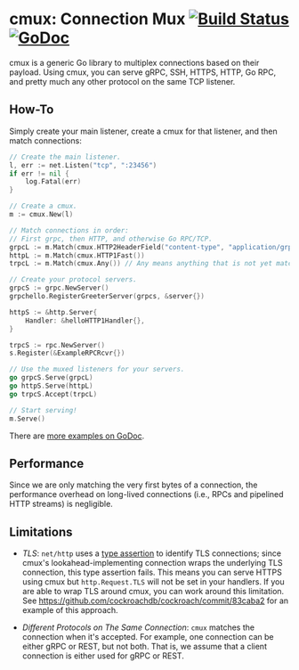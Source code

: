 # cmux: Connection Mux [![Build Status](https://travis-ci.org/cockroachdb/cmux.svg?branch=master)](https://travis-ci.org/cockroachdb/cmux) [![GoDoc](https://godoc.org/github.com/cockroachdb/cmux?status.svg)](https://godoc.org/github.com/cockroachdb/cmux)

cmux is a generic Go library to multiplex connections based on their payload.
Using cmux, you can serve gRPC, SSH, HTTPS, HTTP, Go RPC, and pretty much any
other protocol on the same TCP listener.

## How-To
Simply create your main listener, create a cmux for that listener,
and then match connections:
```go
// Create the main listener.
l, err := net.Listen("tcp", ":23456")
if err != nil {
	log.Fatal(err)
}

// Create a cmux.
m := cmux.New(l)

// Match connections in order:
// First grpc, then HTTP, and otherwise Go RPC/TCP.
grpcL := m.Match(cmux.HTTP2HeaderField("content-type", "application/grpc"))
httpL := m.Match(cmux.HTTP1Fast())
trpcL := m.Match(cmux.Any()) // Any means anything that is not yet matched.

// Create your protocol servers.
grpcS := grpc.NewServer()
grpchello.RegisterGreeterServer(grpcs, &server{})

httpS := &http.Server{
	Handler: &helloHTTP1Handler{},
}

trpcS := rpc.NewServer()
s.Register(&ExampleRPCRcvr{})

// Use the muxed listeners for your servers.
go grpcS.Serve(grpcL)
go httpS.Serve(httpL)
go trpcS.Accept(trpcL)

// Start serving!
m.Serve()
```

There are [more examples on GoDoc](https://godoc.org/github.com/cockroachdb/cmux#pkg-examples).

## Performance
Since we are only matching the very first bytes of a connection, the
performance overhead on long-lived connections (i.e., RPCs and pipelined HTTP
streams) is negligible.

## Limitations
* *TLS*: `net/http` uses a [type assertion](https://github.com/golang/go/issues/14221)
to identify TLS connections; since cmux's lookahead-implementing connection
wraps the underlying TLS connection, this type assertion fails. This means you
can serve HTTPS using cmux but `http.Request.TLS` will not be set in your
handlers. If you are able to wrap TLS around cmux, you can work around this
limitation. See https://github.com/cockroachdb/cockroach/commit/83caba2 for an
example of this approach.

* *Different Protocols on The Same Connection*: `cmux` matches the connection
when it's accepted. For example, one connection can be either gRPC or REST, but
not both. That is, we assume that a client connection is either used for gRPC
or REST.

